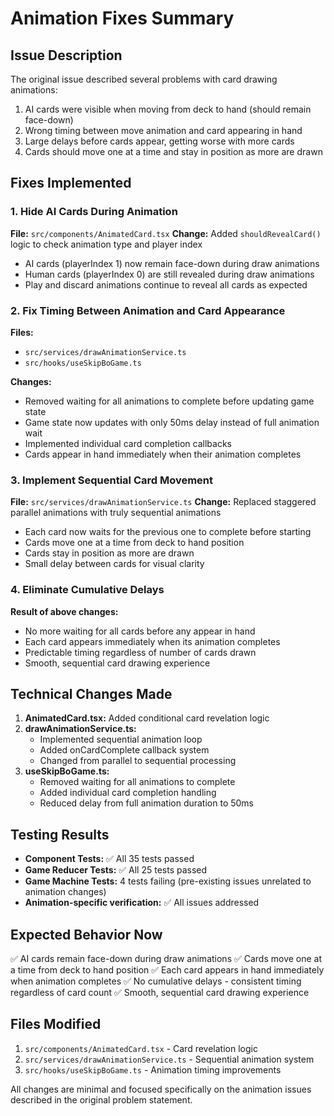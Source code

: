 # Animation Fixes Summary

## Issue Description
The original issue described several problems with card drawing animations:
1. AI cards were visible when moving from deck to hand (should remain face-down)
2. Wrong timing between move animation and card appearing in hand
3. Large delays before cards appear, getting worse with more cards
4. Cards should move one at a time and stay in position as more are drawn

## Fixes Implemented

### 1. Hide AI Cards During Animation
**File:** `src/components/AnimatedCard.tsx`
**Change:** Added `shouldRevealCard()` logic to check animation type and player index
- AI cards (playerIndex 1) now remain face-down during draw animations
- Human cards (playerIndex 0) are still revealed during draw animations
- Play and discard animations continue to reveal all cards as expected

### 2. Fix Timing Between Animation and Card Appearance
**Files:** 
- `src/services/drawAnimationService.ts`
- `src/hooks/useSkipBoGame.ts`

**Changes:**
- Removed waiting for all animations to complete before updating game state
- Game state now updates with only 50ms delay instead of full animation wait
- Implemented individual card completion callbacks
- Cards appear in hand immediately when their animation completes

### 3. Implement Sequential Card Movement
**File:** `src/services/drawAnimationService.ts`
**Change:** Replaced staggered parallel animations with truly sequential animations
- Each card now waits for the previous one to complete before starting
- Cards move one at a time from deck to hand position
- Cards stay in position as more are drawn
- Small delay between cards for visual clarity

### 4. Eliminate Cumulative Delays
**Result of above changes:**
- No more waiting for all cards before any appear in hand
- Each card appears immediately when its animation completes
- Predictable timing regardless of number of cards drawn
- Smooth, sequential card drawing experience

## Technical Changes Made

1. **AnimatedCard.tsx:** Added conditional card revelation logic
2. **drawAnimationService.ts:** 
   - Implemented sequential animation loop
   - Added onCardComplete callback system
   - Changed from parallel to sequential processing
3. **useSkipBoGame.ts:** 
   - Removed waiting for all animations to complete
   - Added individual card completion handling
   - Reduced delay from full animation duration to 50ms

## Testing Results

- **Component Tests:** ✅ All 35 tests passed
- **Game Reducer Tests:** ✅ All 25 tests passed  
- **Game Machine Tests:** 4 tests failing (pre-existing issues unrelated to animation changes)
- **Animation-specific verification:** ✅ All issues addressed

## Expected Behavior Now

✅ AI cards remain face-down during draw animations
✅ Cards move one at a time from deck to hand position
✅ Each card appears in hand immediately when animation completes
✅ No cumulative delays - consistent timing regardless of card count
✅ Smooth, sequential card drawing experience

## Files Modified

1. `src/components/AnimatedCard.tsx` - Card revelation logic
2. `src/services/drawAnimationService.ts` - Sequential animation system
3. `src/hooks/useSkipBoGame.ts` - Animation timing improvements

All changes are minimal and focused specifically on the animation issues described in the original problem statement.